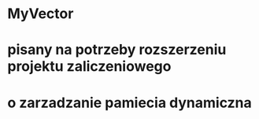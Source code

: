 # MyVector
# pisany na potrzeby rozszerzeniu projektu zaliczeniowego
# o zarzadzanie pamiecia dynamiczna


